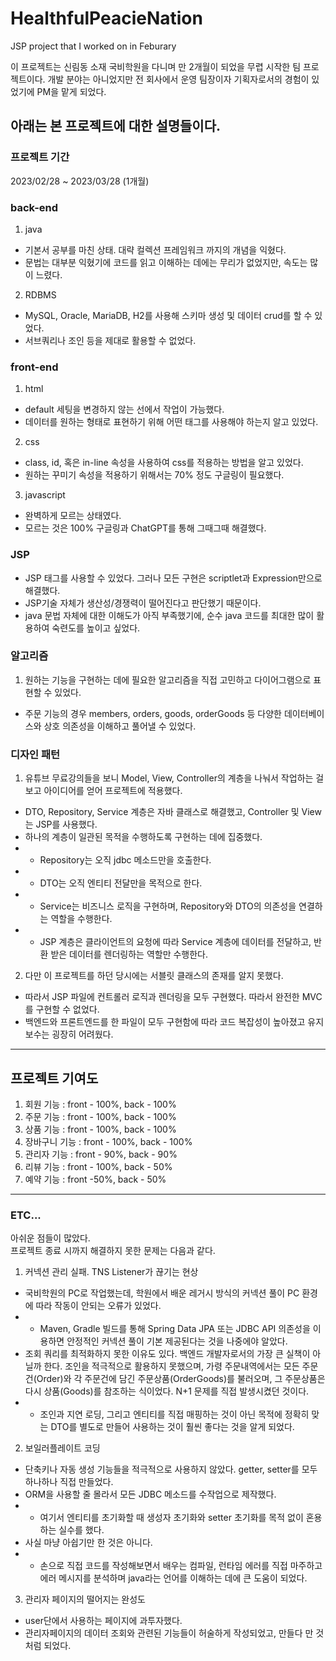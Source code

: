 # HealthfulPeacieNation
JSP project that I worked on in Feburary

이 프로젝트는 신림동 소재 국비학원을 다니며 만 2개월이 되었을 무렵 시작한 팀 프로젝트이다.
개발 분야는 아니었지만 전 회사에서 운영 팀장이자 기획자로서의 경험이 있었기에 PM을 맡게 되었다.

아래는 본 프로젝트에 대한 설명들이다.
---
### 프로젝트 기간
2023/02/28 ~ 2023/03/28 (1개월)
### back-end
1. java
- 기본서 공부를 마친 상태. 대략 컬렉션 프레임워크 까지의 개념을 익혔다.
- 문법는 대부분 익혔기에 코드를 읽고 이해하는 데에는 무리가 없었지만, 속도는 많이 느렸다.
2. RDBMS
- MySQL, Oracle, MariaDB, H2를 사용해 스키마 생성 및 데이터 crud를 할 수 있었다.
- 서브쿼리나 조인 등을 제대로 활용할 수 없었다.
### front-end
1. html
- default 세팅을 변경하지 않는 선에서 작업이 가능했다.
- 데이터를 원하는 형태로 표현하기 위해 어떤 태그를 사용해야 하는지 알고 있었다.
2. css
- class, id, 혹은 in-line 속성을 사용하여 css를 적용하는 방법을 알고 있었다.
- 원하는 꾸미기 속성을 적용하기 위해서는 70% 정도 구글링이 필요했다.
3. javascript
- 완벽하게 모르는 상태였다.
- 모르는 것은 100% 구글링과 ChatGPT를 통해 그때그때 해결했다.
### JSP
- JSP 태그를 사용할 수 있었다. 그러나 모든 구현은 scriptlet과 Expression만으로 해결했다.
- JSP기술 자체가 생산성/경쟁력이 떨어진다고 판단했기 때문이다.
- java 문법 자체에 대한 이해도가 아직 부족했기에, 순수 java 코드를 최대한 많이 활용하여 숙련도를 높이고 싶었다.
### 알고리즘
1. 원하는 기능을 구현하는 데에 필요한 알고리즘을 직접 고민하고 다이어그램으로 표현할 수 있었다.
- 주문 기능의 경우 members, orders, goods, orderGoods 등 다양한 데이터베이스와 상호 의존성을 이해하고 풀어낼 수 있었다.
### 디자인 패턴
1. 유튜브 무료강의들을 보니 Model, View, Controller의 계층을 나눠서 작업하는 걸 보고 아이디어를 얻어 프로젝트에 적용했다.
- DTO, Repository, Service 계층은 자바 클래스로 해결했고, Controller 및 View는 JSP를 사용했다.
- 하나의 계층이 일관된 목적을 수행하도록 구현하는 데에 집중했다.
- - Repository는 오직 jdbc 메소드만을 호출한다.
- - DTO는 오직 엔티티 전달만을 목적으로 한다.
- - Service는 비즈니스 로직을 구현하며, Repository와 DTO의 의존성을 연결하는 역할을 수행한다.
- - JSP 계층은 클라이언트의 요청에 따라 Service 계층에 데이터를 전달하고, 반환 받은 데이터를 렌더링하는 역할만 수행한다.
2. 다만 이 프로젝트를 하던 당시에는 서블릿 클래스의 존재를 알지 못했다.
- 따라서 JSP 파일에 컨트롤러 로직과 렌더링을 모두 구현했다. 따라서 완전한 MVC를 구현할 수 없었다.
- 백엔드와 프론트엔드를 한 파일이 모두 구현함에 따라 코드 복잡성이 높아졌고 유지보수는 굉장히 어려웠다.
---
## 프로젝트 기여도
1. 회원 기능 : front - 100%, back - 100%
2. 주문 기능 : front - 100%, back - 100%
3. 상품 기능 : front - 100%, back - 100%
4. 장바구니 기능 : front - 100%, back - 100%
5. 관리자 기능 : front - 90%, back - 90%
6. 리뷰 기능 : front - 100%, back - 50%
7. 예약 기능 : front -50%, back - 50%
---
### ETC...
아쉬운 점들이 많았다.<br>
프로젝트 종료 시까지 해결하지 못한 문제는 다음과 같다.<br>
1. 커넥션 관리 실패. TNS Listener가 끊기는 현상
- 국비학원의 PC로 작업했는데, 학원에서 배운 레거시 방식의 커넥션 풀이 PC 환경에 따라 작동이 안되는 오류가 있었다.
- - Maven, Gradle 빌드를 통해 Spring Data JPA 또는 JDBC API 의존성을 이용하면 안정적인 커넥션 풀이 기본 제공된다는 것을 나중에야 알았다.
- 조회 쿼리를 최적화하지 못한 이유도 있다. 백엔드 개발자로서의 가장 큰 실책이 아닐까 한다. 조인을 적극적으로 활용하지 못했으며, 가령 주문내역에서는 모든 주문건(Order)와 각 주문건에 담긴 주문상품(OrderGoods)를 불러오며, 그 주문상품은 다시 상품(Goods)를 참조하는 식이었다. N+1 문제를 직접 발생시켰던 것이다.
- - 조인과 지연 로딩, 그리고 엔티티를 직접 매핑하는 것이 아닌 목적에 정확히 맞는 DTO를 별도로 만들어 사용하는 것이 훨씬 좋다는 것을 알게 되었다.
2. 보일러플레이트 코딩
- 단축키나 자동 생성 기능들을 적극적으로 사용하지 않았다. getter, setter를 모두 하나하나 직접 만들었다.
- ORM을 사용할 줄 몰라서 모든 JDBC 메소드를 수작업으로 제작했다.
- - 여기서 엔티티를 초기화할 때 생성자 초기화와 setter 초기화를 목적 없이 혼용하는 실수를 했다.
- 사실 마냥 아쉽기만 한 것은 아니다.
- - 손으로 직접 코드를 작성해보면서 배우는 컴파일, 런타임 에러를 직접 마주하고 에러 메시지를 분석하며 java라는 언어를 이해하는 데에 큰 도움이 되었다.
3. 관리자 페이지의 떨어지는 완성도
- user단에서 사용하는 페이지에 과투자했다.
- 관리자페이지의 데이터 조회와 관련된 기능들이 허술하게 작성되었고, 만들다 만 것처럼 되었다.
